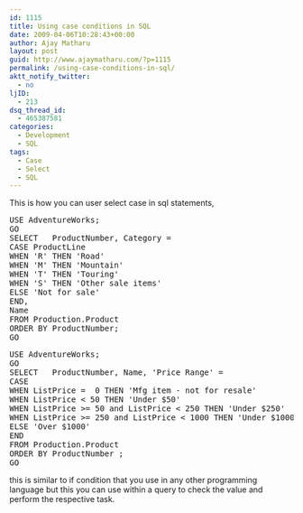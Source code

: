 ```yaml
---
id: 1115
title: Using case conditions in SQL
date: 2009-04-06T10:28:43+00:00
author: Ajay Matharu
layout: post
guid: http://www.ajaymatharu.com/?p=1115
permalink: /using-case-conditions-in-sql/
aktt_notify_twitter:
  - no
ljID:
  - 213
dsq_thread_id:
  - 465387581
categories:
  - Development
  - SQL
tags:
  - Case
  - Select
  - SQL
---
```

This is how you can user select case in sql statements, 

<pre name="code" class="sql">USE AdventureWorks;
GO
SELECT   ProductNumber, Category =
CASE ProductLine
WHEN 'R' THEN 'Road'
WHEN 'M' THEN 'Mountain'
WHEN 'T' THEN 'Touring'
WHEN 'S' THEN 'Other sale items'
ELSE 'Not for sale'
END,
Name
FROM Production.Product
ORDER BY ProductNumber;
GO
</pre>

<pre name="code" class="sql">USE AdventureWorks;
GO
SELECT   ProductNumber, Name, 'Price Range' =
CASE
WHEN ListPrice =  0 THEN 'Mfg item - not for resale'
WHEN ListPrice &lt; 50 THEN 'Under $50'
WHEN ListPrice &gt;= 50 and ListPrice &lt; 250 THEN 'Under $250'
WHEN ListPrice &gt;= 250 and ListPrice &lt; 1000 THEN 'Under $1000'
ELSE 'Over $1000'
END
FROM Production.Product
ORDER BY ProductNumber ;
GO
</pre>

this is similar to if condition that you use in any other programming language but this you can use within a query to check the value and perform the respective task.
